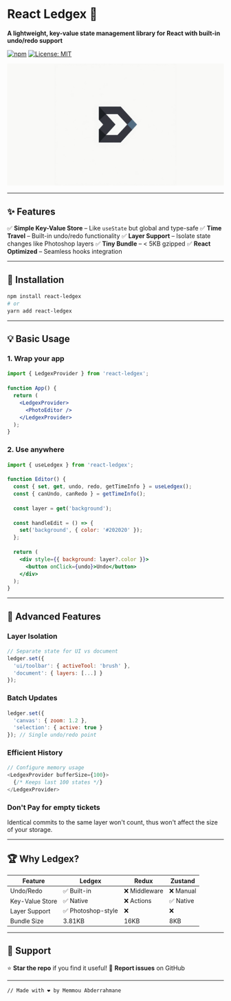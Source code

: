 # React Ledgex 🚀

**A lightweight, key-value state management library for React with built-in undo/redo support**

[![npm](https://img.shields.io/npm/v/react-ledgex)](https://www.npmjs.com/package/react-ledgex)
[![License: MIT](https://img.shields.io/badge/License-MIT-blue.svg)](https://opensource.org/licenses/MIT)

![React Ledgex Logo](./images/banner.jpg)

---

## ✨ Features

✅ **Simple Key-Value Store** – Like `useState` but global and type-safe
✅ **Time Travel** – Built-in undo/redo functionality
✅ **Layer Support** – Isolate state changes like Photoshop layers
✅ **Tiny Bundle** – < 5KB gzipped
✅ **React Optimized** – Seamless hooks integration

---

## 🚀 Installation

```bash
npm install react-ledgex
# or
yarn add react-ledgex
```

---

## 💡 Basic Usage

### 1. Wrap your app
```jsx
import { LedgexProvider } from 'react-ledgex';

function App() {
  return (
    <LedgexProvider>
      <PhotoEditor />
    </LedgexProvider>
  );
}
```

### 2. Use anywhere
```jsx
import { useLedgex } from 'react-ledgex';

function Editor() {
  const { set, get, undo, redo, getTimeInfo } = useLedgex();
  const { canUndo, canRedo } = getTimeInfo();

  const layer = get('background');

  const handleEdit = () => {
    set('background', { color: '#202020' });
  };

  return (
    <div style={{ background: layer?.color }}>
      <button onClick={undo}>Undo</button>
    </div>
  );
}
```

---

## 🎨 Advanced Features

### Layer Isolation
```js
// Separate state for UI vs document
ledger.set({
  'ui/toolbar': { activeTool: 'brush' },
  'document': { layers: [...] }
});
```

### Batch Updates
```js
ledger.set({
  'canvas': { zoom: 1.2 },
  'selection': { active: true }
}); // Single undo/redo point
```

### Efficient History
```js
// Configure memory usage
<LedgexProvider bufferSize={100}>
  {/* Keeps last 100 states */}
</LedgexProvider>
```

### Don't Pay for empty tickets

Identical commits to the same layer won't count, thus won't affect the size of your storage.

---

## 🏆 Why Ledgex?

| Feature          | Ledgex | Redux | Zustand |
|------------------|--------|-------|---------|
| Undo/Redo        | ✅ Built-in | ❌ Middleware | ❌ Manual |
| Key-Value Store  | ✅ Native | ❌ Actions | ✅ Native |
| Layer Support    | ✅ Photoshop-style | ❌ | ❌ |
| Bundle Size      | 3.81KB | 16KB | 8KB |

---

## 💖 Support

⭐ **Star the repo** if you find it useful!
🐞 **Report issues** on GitHub

---

```txt
// Made with ❤️ by Memmou Abderrahmane
```
